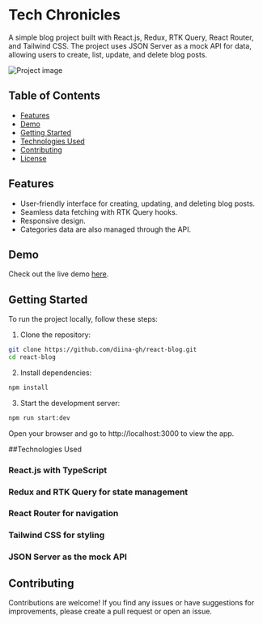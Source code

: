 # Tech Chronicles

<!-- Project Description -->
A simple blog project built with React.js, Redux, RTK Query, React Router, and Tailwind CSS. The project uses JSON Server as a mock API for data, allowing users to create, list, update, and delete blog posts.

<!-- Project Screenshot -->
![Project image](https://raw.githubusercontent.com/diina-gh/react-blog/main/public/images/rb-image1.png?token=GHSAT0AAAAAACEVCDSNWDCQI4CXXLH253XEZGHT3DQ)

<!-- Table of Contents -->
## Table of Contents
- [Features](#features)
- [Demo](#demo)
- [Getting Started](#getting-started)
- [Technologies Used](#technologies-used)
- [Contributing](#contributing)
- [License](#license)

<!-- Features -->
## Features
- User-friendly interface for creating, updating, and deleting blog posts.
- Seamless data fetching with RTK Query hooks.
- Responsive design.
- Categories data are also managed through the API.

<!-- Demo -->
## Demo
Check out the live demo [here](https://your-awesome-blog-demo.com).

<!-- Getting Started -->
## Getting Started
To run the project locally, follow these steps:

1. Clone the repository:

```bash
git clone https://github.com/diina-gh/react-blog.git
cd react-blog
```

2. Install dependencies:

```bash
npm install
```

3. Start the development server:

```bash
npm run start:dev
```

Open your browser and go to http://localhost:3000 to view the app.

<!-- Technologies Used -->
##Technologies Used

### React.js with TypeScript
### Redux and RTK Query for state management
### React Router for navigation
### Tailwind CSS for styling
### JSON Server as the mock API

## Contributing

Contributions are welcome! If you find any issues or have suggestions for improvements, please create a pull request or open an issue.



